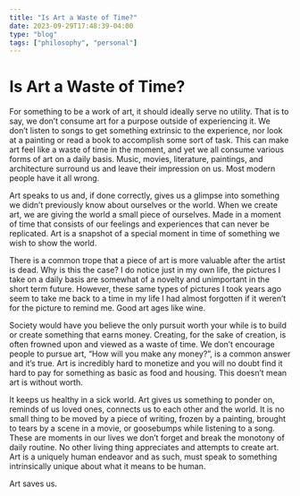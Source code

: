 ```yaml
---
title: "Is Art a Waste of Time?"
date: 2023-09-29T17:48:39-04:00
type: "blog"
tags: ["philosophy", "personal"]
---
```


# Is Art a Waste of Time?

For something to be a work of art, it should ideally serve no utility. That is to say, we don’t consume art for a purpose outside of experiencing it. We don’t listen to songs to get something extrinsic to the experience, nor look at a painting or read a book to accomplish some sort of task. This can make art feel like a waste of time in the moment, and yet we all consume various forms of art on a daily basis. Music, movies, literature, paintings, and architecture surround us and leave their impression on us. Most modern people have it all wrong.

Art speaks to us and, if done correctly, gives us a glimpse into something we didn’t previously know about ourselves or the world. When we create art, we are giving the world a small piece of ourselves. Made in a moment of time that consists of our feelings and experiences that can never be replicated. Art is a snapshot of a special moment in time of something we wish to show the world. 

There is a common trope that a piece of art is more valuable after the artist is dead. Why is this the case? I do notice just in my own life, the pictures I take on a daily basis are somewhat of a novelty and unimportant in the short term future. However, these same types of pictures I took years ago seem to take me back to a time in my life I had almost forgotten if it weren’t for the picture to remind me. Good art ages like wine. 

Society would have you believe the only pursuit worth your while is to build or create something that earns money. Creating, for the sake of creation, is often frowned upon and viewed as a waste of time. We don’t encourage people to pursue art, “How will you make any money?”, is a common answer and it’s true. Art is incredibly hard to monetize and you will no doubt find it hard to pay for something as basic as food and housing. This doesn’t mean art is without worth.

It keeps us healthy in a sick world. Art gives us something to ponder on, reminds of us loved ones, connects us to each other and the world. It is no small thing to be moved by a piece of writing, frozen by a painting, brought to tears by a scene in a movie, or goosebumps while listening to a song. These are moments in our lives we don’t forget and break the monotony of daily routine. No other living thing appreciates and attempts to create art. Art is a uniquely human endeavor and as such, must speak to something intrinsically unique about what it means to be human.

Art saves us. 